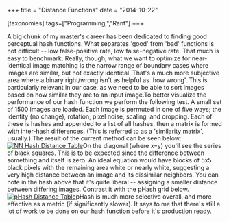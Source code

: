 +++
title = "Distance Functions"
date = "2014-10-22"

[taxonomies]
tags=["Programming,","Rant"]
+++

A big chunk of my master's career has been dedicated to finding good perceptual hash functions. What separates 'good' from 'bad' functions is not difficult -- low false-positive rate, low false-negative rate. That much is easy to benchmark. Really, though, what we want to optimize for near-identical image matching is the narrow range of boundary cases where images are similar, but not exactly identical. That's a much more subjective area where a binary right/wrong isn't as helpful as 'how wrong'. This is particularly relevant in our case, as we need to be able to sort images based on how similar they are to an input image.To better visualize the performance of our hash function we perform the following test. A small set of 1500 images are loaded. Each image is permuted in one of five ways; the identity (no change), rotation, pixel noise, scaling, and cropping. Each of these is hashes and appended to a list of all hashes, then a matrix is formed with inter-hash differences. (This is referred to as a 'similarity matrix', usually.) The result of the current method can be seen below:[![NN Hash Distance Table](./img/wp-content-uploads-2014-10-nn_image_distance_zoom-300x157.png)](http://www.josephcatrambone.com/wp-content/uploads/2014/10/nn_image_distance_zoom.png)On the diagonal (where x=y) you'll see the series of black squares. This is to be expected since the difference between something and itself is zero. An ideal equation would have blocks of 5x5 black pixels with the remaining area white or nearly white, suggesting a very high distance between an image and its dissimilar neighbors. You can note in the hash above that it's quite liberal -- assigning a smaller distance between differing images. Contrast it with the pHash grid below.[![pHash Distance Table](./img/wp-content-uploads-2014-10-phash_image_distance_zoom-300x157.png)](http://www.josephcatrambone.com/wp-content/uploads/2014/10/phash_image_distance_zoom.png)pHash is much more selective overall, and more effective as a metric (if significantly slower). It says to me that there's still a lot of work to be done on our hash function before it's production ready.
